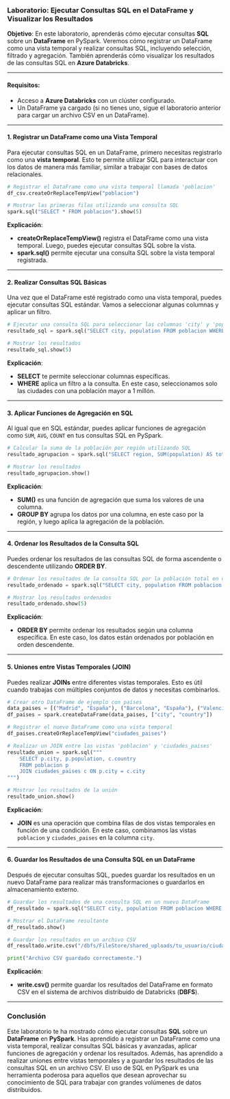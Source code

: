 ### Laboratorio: Ejecutar Consultas SQL en el DataFrame y Visualizar los Resultados

**Objetivo**: En este laboratorio, aprenderás cómo ejecutar consultas **SQL** sobre un **DataFrame** en PySpark. Veremos cómo registrar un DataFrame como una vista temporal y realizar consultas SQL, incluyendo selección, filtrado y agregación. También aprenderás cómo visualizar los resultados de las consultas SQL en **Azure Databricks**.

---

#### Requisitos:
- Acceso a **Azure Databricks** con un clúster configurado.
- Un DataFrame ya cargado (si no tienes uno, sigue el laboratorio anterior para cargar un archivo CSV en un DataFrame).

---

#### 1. **Registrar un DataFrame como una Vista Temporal**

Para ejecutar consultas SQL en un DataFrame, primero necesitas registrarlo como una **vista temporal**. Esto te permite utilizar SQL para interactuar con los datos de manera más familiar, similar a trabajar con bases de datos relacionales.

```python
# Registrar el DataFrame como una vista temporal llamada 'poblacion'
df_csv.createOrReplaceTempView("poblacion")

# Mostrar las primeras filas utilizando una consulta SQL
spark.sql("SELECT * FROM poblacion").show(5)
```

**Explicación**:
- **createOrReplaceTempView()** registra el DataFrame como una vista temporal. Luego, puedes ejecutar consultas SQL sobre la vista.
- **spark.sql()** permite ejecutar una consulta SQL sobre la vista temporal registrada.

---

#### 2. **Realizar Consultas SQL Básicas**

Una vez que el DataFrame esté registrado como una vista temporal, puedes ejecutar consultas SQL estándar. Vamos a seleccionar algunas columnas y aplicar un filtro.

```python
# Ejecutar una consulta SQL para seleccionar las columnas 'city' y 'population'
resultado_sql = spark.sql("SELECT city, population FROM poblacion WHERE population > 1000000")

# Mostrar los resultados
resultado_sql.show(5)
```

**Explicación**:
- **SELECT** te permite seleccionar columnas específicas.
- **WHERE** aplica un filtro a la consulta. En este caso, seleccionamos solo las ciudades con una población mayor a 1 millón.

---

#### 3. **Aplicar Funciones de Agregación en SQL**

Al igual que en SQL estándar, puedes aplicar funciones de agregación como `SUM`, `AVG`, `COUNT` en tus consultas SQL en PySpark.

```python
# Calcular la suma de la población por región utilizando SQL
resultado_agrupacion = spark.sql("SELECT region, SUM(population) AS total_population FROM poblacion GROUP BY region")

# Mostrar los resultados
resultado_agrupacion.show()
```

**Explicación**:
- **SUM()** es una función de agregación que suma los valores de una columna.
- **GROUP BY** agrupa los datos por una columna, en este caso por la región, y luego aplica la agregación de la población.

---

#### 4. **Ordenar los Resultados de la Consulta SQL**

Puedes ordenar los resultados de las consultas SQL de forma ascendente o descendente utilizando **ORDER BY**.

```python
# Ordenar los resultados de la consulta SQL por la población total en orden descendente
resultado_ordenado = spark.sql("SELECT city, population FROM poblacion ORDER BY population DESC")

# Mostrar los resultados ordenados
resultado_ordenado.show(5)
```

**Explicación**:
- **ORDER BY** permite ordenar los resultados según una columna específica. En este caso, los datos están ordenados por población en orden descendente.

---

#### 5. **Uniones entre Vistas Temporales (JOIN)**

Puedes realizar **JOINs** entre diferentes vistas temporales. Esto es útil cuando trabajas con múltiples conjuntos de datos y necesitas combinarlos.

```python
# Crear otro DataFrame de ejemplo con países
data_paises = [("Madrid", "España"), ("Barcelona", "España"), ("Valencia", "España"), ("Lisboa", "Portugal")]
df_paises = spark.createDataFrame(data_paises, ["city", "country"])

# Registrar el nuevo DataFrame como una vista temporal
df_paises.createOrReplaceTempView("ciudades_paises")

# Realizar un JOIN entre las vistas 'poblacion' y 'ciudades_paises'
resultado_union = spark.sql("""
    SELECT p.city, p.population, c.country 
    FROM poblacion p
    JOIN ciudades_paises c ON p.city = c.city
""")

# Mostrar los resultados de la unión
resultado_union.show()
```

**Explicación**:
- **JOIN** es una operación que combina filas de dos vistas temporales en función de una condición. En este caso, combinamos las vistas `poblacion` y `ciudades_paises` en la columna `city`.

---

#### 6. **Guardar los Resultados de una Consulta SQL en un DataFrame**

Después de ejecutar consultas SQL, puedes guardar los resultados en un nuevo DataFrame para realizar más transformaciones o guardarlos en almacenamiento externo.

```python
# Guardar los resultados de una consulta SQL en un nuevo DataFrame
df_resultado = spark.sql("SELECT city, population FROM poblacion WHERE population > 1000000")

# Mostrar el DataFrame resultante
df_resultado.show()

# Guardar los resultados en un archivo CSV
df_resultado.write.csv("/dbfs/FileStore/shared_uploads/tu_usuario/ciudades_grandes.csv")

print("Archivo CSV guardado correctamente.")
```

**Explicación**:
- **write.csv()** permite guardar los resultados del DataFrame en formato CSV en el sistema de archivos distribuido de Databricks (**DBFS**).

---

### Conclusión

Este laboratorio te ha mostrado cómo ejecutar consultas **SQL** sobre un **DataFrame** en **PySpark**. Has aprendido a registrar un DataFrame como una vista temporal, realizar consultas SQL básicas y avanzadas, aplicar funciones de agregación y ordenar los resultados. Además, has aprendido a realizar uniones entre vistas temporales y a guardar los resultados de las consultas SQL en un archivo CSV. El uso de SQL en PySpark es una herramienta poderosa para aquellos que desean aprovechar su conocimiento de SQL para trabajar con grandes volúmenes de datos distribuidos.